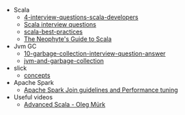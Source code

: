 * Scala
  * [4-interview-questions-scala-developers](https://insights.dice.com/2014/09/12/4-interview-questions-scala-developers/)
  * [Scala interview questions](https://pedrorijo.com/blog/scala-interview-questions/)
  * [scala-best-practices](https://github.com/alexandru/scala-best-practices)
  * [The Neophyte's Guide to Scala](https://danielwestheide.com/scala/neophytes.html)
* Jvm GC
  * [10-garbage-collection-interview-question-answer](https://javarevisited.blogspot.com/2012/10/10-garbage-collection-interview-question-answer.html)
  * [jvm-and-garbage-collection](https://dzone.com/articles/jvm-and-garbage-collection)
* slick
  * [concepts](http://slick.lightbend.com/doc/3.2.0/concepts.html)
* Apache Spark
  * [Apache Spark Join guidelines and Performance tuning](https://github.com/vaquarkhan/vk-wiki-notes/wiki/Apache-Spark-Join-guidelines-and-Performance-tuning)
* Useful videos
  * [Advanced Scala - Oleg Mürk](https://www.youtube.com/watch?v=hC4gGCD3vlY)

